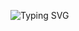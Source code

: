 ![Typing SVG](https://readme-typing-svg.herokuapp.com?color=2FF72C&center=verdadeiro&vCenter=verdadeiro&width=700&height=200&lines=Welcome+to+my+portfolio!!+%F0%9F%92%9A%E2%9C%85;My+name+is+Yuri+Dias.+%F0%9F%91%A8%F0%9F%8F%BE%E2%80%8D%F0%9F%92%BB;Knowleadge+Read%3A++%F0%9F%93%97;Analytic+data;Front-end+web+development;Cyber+security;I+am+interested+in+other+areas+focused+on+software+technology)

<!--
**Yuri-DDS/Yuri-DDS** is a ✨ _special_ ✨ repository because its `README.md` (this file) appears on your GitHub profile.

Here are some ideas to get you started:

- 🔭 I’m currently working on ...
- 🌱 I’m currently learning ...
- 👯 I’m looking to collaborate on ...
- 🤔 I’m looking for help with ...
- 💬 Ask me about ...
- 📫 How to reach me: ...
- 😄 Pronouns: ...
- ⚡ Fun fact: ...
-->
